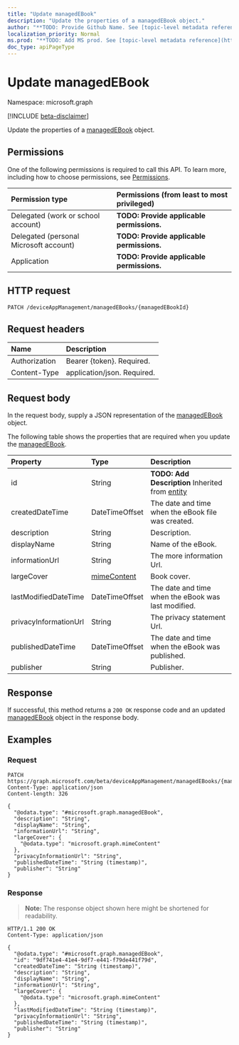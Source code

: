 ```yaml
---
title: "Update managedEBook"
description: "Update the properties of a managedEBook object."
author: "**TODO: Provide Github Name. See [topic-level metadata reference](https://msgo.azurewebsites.net/add/document/guidelines/metadata.html#topic-level-metadata)**"
localization_priority: Normal
ms.prod: "**TODO: Add MS prod. See [topic-level metadata reference](https://msgo.azurewebsites.net/add/document/guidelines/metadata.html#topic-level-metadata)**"
doc_type: apiPageType
---
```


# Update managedEBook
Namespace: microsoft.graph

[!INCLUDE [beta-disclaimer](../../includes/beta-disclaimer.md)]

Update the properties of a [managedEBook](../resources/managedebook.md) object.

## Permissions
One of the following permissions is required to call this API. To learn more, including how to choose permissions, see [Permissions](/graph/permissions-reference).

|Permission type|Permissions (from least to most privileged)|
|:---|:---|
|Delegated (work or school account)|**TODO: Provide applicable permissions.**|
|Delegated (personal Microsoft account)|**TODO: Provide applicable permissions.**|
|Application|**TODO: Provide applicable permissions.**|

## HTTP request

<!-- {
  "blockType": "ignored"
}
-->
``` http
PATCH /deviceAppManagement/managedEBooks/{managedEBookId}
```

## Request headers
|Name|Description|
|:---|:---|
|Authorization|Bearer {token}. Required.|
|Content-Type|application/json. Required.|

## Request body
In the request body, supply a JSON representation of the [managedEBook](../resources/managedebook.md) object.

The following table shows the properties that are required when you update the [managedEBook](../resources/managedebook.md).

|Property|Type|Description|
|:---|:---|:---|
|id|String|**TODO: Add Description** Inherited from [entity](../resources/entity.md)|
|createdDateTime|DateTimeOffset|The date and time when the eBook file was created.|
|description|String|Description.|
|displayName|String|Name of the eBook.|
|informationUrl|String|The more information Url.|
|largeCover|[mimeContent](../resources/mimecontent.md)|Book cover.|
|lastModifiedDateTime|DateTimeOffset|The date and time when the eBook was last modified.|
|privacyInformationUrl|String|The privacy statement Url.|
|publishedDateTime|DateTimeOffset|The date and time when the eBook was published.|
|publisher|String|Publisher.|



## Response

If successful, this method returns a `200 OK` response code and an updated [managedEBook](../resources/managedebook.md) object in the response body.

## Examples

### Request
<!-- {
  "blockType": "request",
  "name": "update_managedebook"
}
-->
``` http
PATCH https://graph.microsoft.com/beta/deviceAppManagement/managedEBooks/{managedEBookId}
Content-Type: application/json
Content-length: 326

{
  "@odata.type": "#microsoft.graph.managedEBook",
  "description": "String",
  "displayName": "String",
  "informationUrl": "String",
  "largeCover": {
    "@odata.type": "microsoft.graph.mimeContent"
  },
  "privacyInformationUrl": "String",
  "publishedDateTime": "String (timestamp)",
  "publisher": "String"
}
```


### Response
>**Note:** The response object shown here might be shortened for readability.
<!-- {
  "blockType": "response",
  "truncated": true
}
-->
``` http
HTTP/1.1 200 OK
Content-Type: application/json

{
  "@odata.type": "#microsoft.graph.managedEBook",
  "id": "9df741e4-41e4-9df7-e441-f79de441f79d",
  "createdDateTime": "String (timestamp)",
  "description": "String",
  "displayName": "String",
  "informationUrl": "String",
  "largeCover": {
    "@odata.type": "microsoft.graph.mimeContent"
  },
  "lastModifiedDateTime": "String (timestamp)",
  "privacyInformationUrl": "String",
  "publishedDateTime": "String (timestamp)",
  "publisher": "String"
}
```

